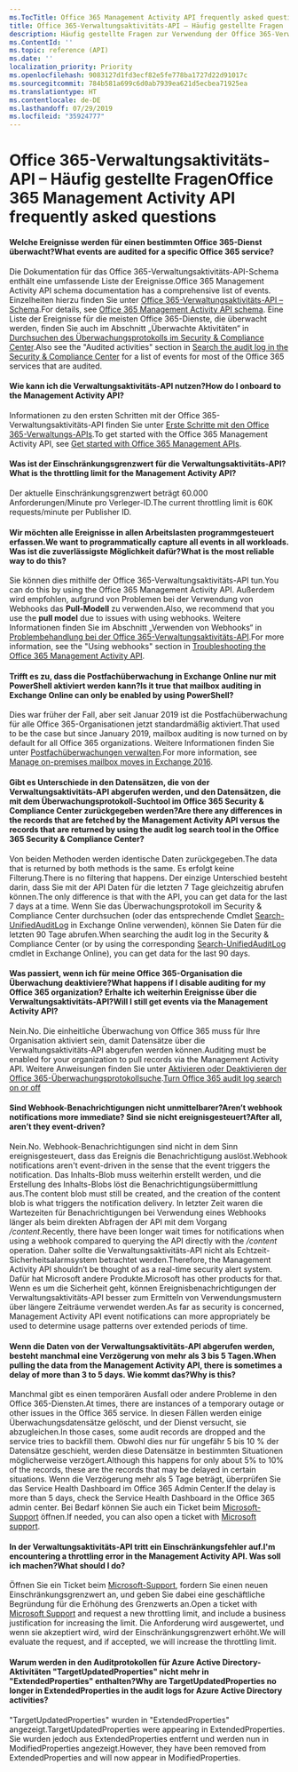 ```yaml
---
ms.TocTitle: Office 365 Management Activity API frequently asked questions
title: Office 365-Verwaltungsaktivitäts-API – Häufig gestellte Fragen
description: Häufig gestellte Fragen zur Verwendung der Office 365-Verwaltungsaktivitäts-API
ms.ContentId: ''
ms.topic: reference (API)
ms.date: ''
localization_priority: Priority
ms.openlocfilehash: 9083127d1fd3ecf82e5fe778ba1727d22d91017c
ms.sourcegitcommit: 784b581a699c6d0ab7939ea621d5ecbea71925ea
ms.translationtype: HT
ms.contentlocale: de-DE
ms.lasthandoff: 07/29/2019
ms.locfileid: "35924777"
---
```

# <a name="office-365-management-activity-api-frequently-asked-questions"></a><span data-ttu-id="e39b9-103">Office 365-Verwaltungsaktivitäts-API – Häufig gestellte Fragen</span><span class="sxs-lookup"><span data-stu-id="e39b9-103">Office 365 Management Activity API frequently asked questions</span></span>

#### <a name="what-events-are-audited-for-a-specific-office-365-service"></a><span data-ttu-id="e39b9-104">Welche Ereignisse werden für einen bestimmten Office 365-Dienst überwacht?</span><span class="sxs-lookup"><span data-stu-id="e39b9-104">What events are audited for a specific Office 365 service?</span></span>

<span data-ttu-id="e39b9-105">Die Dokumentation für das Office 365-Verwaltungsaktivitäts-API-Schema enthält eine umfassende Liste der Ereignisse.</span><span class="sxs-lookup"><span data-stu-id="e39b9-105">Office 365 Management Activity API schema documentation has a comprehensive list of events.</span></span> <span data-ttu-id="e39b9-106">Einzelheiten hierzu finden Sie unter [Office 365-Verwaltungsaktivitäts-API – Schema](office-365-management-activity-api-schema.md).</span><span class="sxs-lookup"><span data-stu-id="e39b9-106">For details, see [Office 365 Management Activity API schema](office-365-management-activity-api-schema.md).</span></span> <span data-ttu-id="e39b9-107">Eine Liste der Ereignisse für die meisten Office 365-Dienste, die überwacht werden, finden Sie auch im Abschnitt „Überwachte Aktivitäten“ in [Durchsuchen des Überwachungsprotokolls im Security & Compliance Center](https://docs.microsoft.com/de-DE/office365/securitycompliance/search-the-audit-log-in-security-and-compliance#audited-activities).</span><span class="sxs-lookup"><span data-stu-id="e39b9-107">Also see the "Audited activities" section in [Search the audit log in the Security & Compliance Center](https://docs.microsoft.com/en-us/office365/securitycompliance/search-the-audit-log-in-security-and-compliance#audited-activities) for a list of events for most of the Office 365 services that are audited.</span></span>

#### <a name="how-do-i-onboard-to-the-management-activity-api"></a><span data-ttu-id="e39b9-108">Wie kann ich die Verwaltungsaktivitäts-API nutzen?</span><span class="sxs-lookup"><span data-stu-id="e39b9-108">How do I onboard to the Management Activity API?</span></span>

<span data-ttu-id="e39b9-109">Informationen zu den ersten Schritten mit der Office 365-Verwaltungsaktivitäts-API finden Sie unter [Erste Schritte mit den Office 365-Verwaltungs-APIs](get-started-with-office-365-management-apis.md).</span><span class="sxs-lookup"><span data-stu-id="e39b9-109">To get started with the Office 365 Management Activity API, see [Get started with Office 365 Management APIs](get-started-with-office-365-management-apis.md).</span></span>
 
#### <a name="what-is-the-throttling-limit-for-the--management-activity-api"></a><span data-ttu-id="e39b9-110">Was ist der Einschränkungsgrenzwert für die Verwaltungsaktivitäts-API?</span><span class="sxs-lookup"><span data-stu-id="e39b9-110">What is the throttling limit for the  Management Activity API?</span></span>

<span data-ttu-id="e39b9-111">Der aktuelle Einschränkungsgrenzwert beträgt 60.000 Anforderungen/Minute pro Verleger-ID.</span><span class="sxs-lookup"><span data-stu-id="e39b9-111">The current throttling limit is 60K requests/minute per Publisher ID.</span></span> 

#### <a name="we-want-to-programmatically-capture-all-events-in-all-workloads-what-is-the-most-reliable-way-to-do-this"></a><span data-ttu-id="e39b9-112">Wir möchten alle Ereignisse in allen Arbeitslasten programmgesteuert erfassen.</span><span class="sxs-lookup"><span data-stu-id="e39b9-112">We want to programmatically capture all events in all workloads.</span></span> <span data-ttu-id="e39b9-113">Was ist die zuverlässigste Möglichkeit dafür?</span><span class="sxs-lookup"><span data-stu-id="e39b9-113">What is the most reliable way to do this?</span></span>

<span data-ttu-id="e39b9-114">Sie können dies mithilfe der Office 365-Verwaltungsaktivitäts-API tun.</span><span class="sxs-lookup"><span data-stu-id="e39b9-114">You can do this by using the Office 365 Management Activity API.</span></span> <span data-ttu-id="e39b9-115">Außerdem wird empfohlen, aufgrund von Problemen bei der Verwendung von Webhooks das **Pull-Modell** zu verwenden.</span><span class="sxs-lookup"><span data-stu-id="e39b9-115">Also, we recommend that you use the **pull model** due to issues with using webhooks.</span></span> <span data-ttu-id="e39b9-116">Weitere Informationen finden Sie im Abschnitt „Verwenden von Webhooks“ in [Problembehandlung bei der Office 365-Verwaltungsaktivitäts-API](troubleshooting-the-office-365-management-activity-api.md#using-webhooks).</span><span class="sxs-lookup"><span data-stu-id="e39b9-116">For more information, see the "Using webhooks" section in [Troubleshooting the Office 365 Management Activity API](troubleshooting-the-office-365-management-activity-api.md#using-webhooks).</span></span>

#### <a name="is-it-true-that-mailbox-auditing-in-exchange-online-can-only-be-enabled-by-using-powershell"></a><span data-ttu-id="e39b9-117">Trifft es zu, dass die Postfachüberwachung in Exchange Online nur mit PowerShell aktiviert werden kann?</span><span class="sxs-lookup"><span data-stu-id="e39b9-117">Is it true that mailbox auditing in Exchange Online can only be enabled by using PowerShell?</span></span>

<span data-ttu-id="e39b9-118">Dies war früher der Fall, aber seit Januar 2019 ist die Postfachüberwachung für alle Office 365-Organisationen jetzt standardmäßig aktiviert.</span><span class="sxs-lookup"><span data-stu-id="e39b9-118">That used to be the case but since January 2019, mailbox auditing is now turned on by default for all Office 365 organizations.</span></span> <span data-ttu-id="e39b9-119">Weitere Informationen finden Sie unter [Postfachüberwachungen verwalten](https://docs.microsoft.com/office365/securitycompliance/enable-mailbox-auditing).</span><span class="sxs-lookup"><span data-stu-id="e39b9-119">For more information, see [Manage on-premises mailbox moves in Exchange 2016](https://docs.microsoft.com/office365/securitycompliance/enable-mailbox-auditing).</span></span>

#### <a name="are-there-any-differences-in-the-records-that-are-fetched-by-the-management-activity-api-versus-the-records-that-are-returned-by-using-the-audit-log-search-tool-in-the-office-365-security--compliance-center"></a><span data-ttu-id="e39b9-120">Gibt es Unterschiede in den Datensätzen, die von der Verwaltungsaktivitäts-API abgerufen werden, und den Datensätzen, die mit dem Überwachungsprotokoll-Suchtool im Office 365 Security & Compliance Center zurückgegeben werden?</span><span class="sxs-lookup"><span data-stu-id="e39b9-120">Are there any differences in the records that are fetched by the Management Activity API versus the records that are returned by using the audit log search tool in the Office 365 Security & Compliance Center?</span></span>

<span data-ttu-id="e39b9-121">Von beiden Methoden werden identische Daten zurückgegeben.</span><span class="sxs-lookup"><span data-stu-id="e39b9-121">The data that is returned by both methods is the same.</span></span> <span data-ttu-id="e39b9-122">Es erfolgt keine Filterung.</span><span class="sxs-lookup"><span data-stu-id="e39b9-122">There is no filtering that happens.</span></span> <span data-ttu-id="e39b9-123">Der einzige Unterschied besteht darin, dass Sie mit der API Daten für die letzten 7 Tage gleichzeitig abrufen können.</span><span class="sxs-lookup"><span data-stu-id="e39b9-123">The only difference is that with the API, you can get data for the last 7 days at a time.</span></span> <span data-ttu-id="e39b9-124">Wenn Sie das Überwachungsprotokoll im Security & Compliance Center durchsuchen (oder das entsprechende Cmdlet [Search-UnifiedAuditLog](https://docs.microsoft.com/powershell/module/exchange/policy-and-compliance-audit/search-unifiedauditlog) in Exchange Online verwenden), können Sie Daten für die letzten 90 Tage abrufen.</span><span class="sxs-lookup"><span data-stu-id="e39b9-124">When searching the audit log in the Security & Compliance Center (or by using the corresponding [Search-UnifiedAuditLog](https://docs.microsoft.com/powershell/module/exchange/policy-and-compliance-audit/search-unifiedauditlog) cmdlet in Exchange Online), you can get data for the last 90 days.</span></span> 

#### <a name="what-happens-if-i-disable-auditing-for-my-office-365-organization-will-i-still-get-events-via-the-management-activity-api"></a><span data-ttu-id="e39b9-125">Was passiert, wenn ich für meine Office 365-Organisation die Überwachung deaktiviere?</span><span class="sxs-lookup"><span data-stu-id="e39b9-125">What happens if I disable auditing for my Office 365 organization?</span></span> <span data-ttu-id="e39b9-126">Erhalte ich weiterhin Ereignisse über die Verwaltungsaktivitäts-API?</span><span class="sxs-lookup"><span data-stu-id="e39b9-126">Will I still get events via the Management Activity API?</span></span>

<span data-ttu-id="e39b9-127">Nein.</span><span class="sxs-lookup"><span data-stu-id="e39b9-127">No.</span></span> <span data-ttu-id="e39b9-128">Die einheitliche Überwachung von Office 365 muss für Ihre Organisation aktiviert sein, damit Datensätze über die Verwaltungsaktivitäts-API abgerufen werden können.</span><span class="sxs-lookup"><span data-stu-id="e39b9-128">Auditing must be enabled for your organization to pull records via the Management Activity API.</span></span> <span data-ttu-id="e39b9-129">Weitere Anweisungen finden Sie unter [Aktivieren oder Deaktivieren der Office 365-Überwachungsprotokollsuche](https://docs.microsoft.com/office365/securitycompliance/turn-audit-log-search-on-or-off).</span><span class="sxs-lookup"><span data-stu-id="e39b9-129">[Turn Office 365 audit log search on or off](https://docs.microsoft.com/office365/securitycompliance/turn-audit-log-search-on-or-off)</span></span>

#### <a name="arent-webhook-notifications-more-immediate-after-all-arent-they-event-driven"></a><span data-ttu-id="e39b9-130">Sind Webhook-Benachrichtigungen nicht unmittelbarer?</span><span class="sxs-lookup"><span data-stu-id="e39b9-130">Aren’t webhook notifications more immediate?</span></span> <span data-ttu-id="e39b9-131">Sind sie nicht ereignisgesteuert?</span><span class="sxs-lookup"><span data-stu-id="e39b9-131">After all, aren’t they event-driven?</span></span>

<span data-ttu-id="e39b9-132">Nein.</span><span class="sxs-lookup"><span data-stu-id="e39b9-132">No.</span></span> <span data-ttu-id="e39b9-133">Webhook-Benachrichtigungen sind nicht in dem Sinn ereignisgesteuert, dass das Ereignis die Benachrichtigung auslöst.</span><span class="sxs-lookup"><span data-stu-id="e39b9-133">Webhook notifications aren't event-driven in the sense that the event triggers the notification.</span></span> <span data-ttu-id="e39b9-134">Das Inhalts-Blob muss weiterhin erstellt werden, und die Erstellung des Inhalts-Blobs löst die Benachrichtigungsübermittlung aus.</span><span class="sxs-lookup"><span data-stu-id="e39b9-134">The content blob must still be created, and the creation of the content blob is what triggers the notification delivery.</span></span> <span data-ttu-id="e39b9-135">In letzter Zeit waren die Wartezeiten für Benachrichtigungen bei Verwendung eines Webhooks länger als beim direkten Abfragen der API mit dem Vorgang */content*.</span><span class="sxs-lookup"><span data-stu-id="e39b9-135">Recently, there have been longer wait times for notifications when using a webhook compared to querying the API directly with the */content* operation.</span></span> <span data-ttu-id="e39b9-136">Daher sollte die Verwaltungsaktivitäts-API nicht als Echtzeit-Sicherheitsalarmsystem betrachtet werden.</span><span class="sxs-lookup"><span data-stu-id="e39b9-136">Therefore, the Management Activity API shouldn’t be thought of as a real-time security alert system.</span></span> <span data-ttu-id="e39b9-137">Dafür hat Microsoft andere Produkte.</span><span class="sxs-lookup"><span data-stu-id="e39b9-137">Microsoft has other products for that.</span></span> <span data-ttu-id="e39b9-138">Wenn es um die Sicherheit geht, können Ereignisbenachrichtigungen der Verwaltungsaktivitäts-API besser zum Ermitteln von Verwendungsmustern über längere Zeiträume verwendet werden.</span><span class="sxs-lookup"><span data-stu-id="e39b9-138">As far as security is concerned, Management Activity API event notifications can more appropriately be used to determine usage patterns over extended periods of time.</span></span>

#### <a name="when-pulling-the-data-from-the-management-activity-api-there-is-sometimes-a-delay-of-more-than-3-to-5-days-why-is-this"></a><span data-ttu-id="e39b9-139">Wenn die Daten von der Verwaltungsaktivitäts-API abgerufen werden, besteht manchmal eine Verzögerung von mehr als 3 bis 5 Tagen.</span><span class="sxs-lookup"><span data-stu-id="e39b9-139">When pulling the data from the Management Activity API, there is sometimes a delay of more than 3 to 5 days.</span></span> <span data-ttu-id="e39b9-140">Wie kommt das?</span><span class="sxs-lookup"><span data-stu-id="e39b9-140">Why is this?</span></span>

<span data-ttu-id="e39b9-141">Manchmal gibt es einen temporären Ausfall oder andere Probleme in den Office 365-Diensten.</span><span class="sxs-lookup"><span data-stu-id="e39b9-141">At times, there are instances of a temporary outage or other issues in the Office 365 service.</span></span> <span data-ttu-id="e39b9-142">In diesen Fällen werden einige Überwachungsdatensätze gelöscht, und der Dienst versucht, sie abzugleichen.</span><span class="sxs-lookup"><span data-stu-id="e39b9-142">In those cases, some audit records are dropped and the service tries to backfill them.</span></span> <span data-ttu-id="e39b9-143">Obwohl dies nur für ungefähr 5 bis 10 % der Datensätze geschieht, werden diese Datensätze in bestimmten Situationen möglicherweise verzögert.</span><span class="sxs-lookup"><span data-stu-id="e39b9-143">Although this happens for only about 5% to 10% of the records, these are the records that may be delayed in certain situations.</span></span> <span data-ttu-id="e39b9-144">Wenn die Verzögerung mehr als 5 Tage beträgt, überprüfen Sie das Service Health Dashboard im Office 365 Admin Center.</span><span class="sxs-lookup"><span data-stu-id="e39b9-144">If the delay is more than 5 days, check the Service Health Dashboard in the Office 365 admin center.</span></span> <span data-ttu-id="e39b9-145">Bei Bedarf können Sie auch ein Ticket beim [Microsoft-Support](https://support.office.com/article/contact-support-for-business-products-admin-help-32a17ca7-6fa0-4870-8a8d-e25ba4ccfd4b#ID0EAADAAA=online) öffnen.</span><span class="sxs-lookup"><span data-stu-id="e39b9-145">If needed, you can also open a ticket with [Microsoft support](https://support.office.com/article/contact-support-for-business-products-admin-help-32a17ca7-6fa0-4870-8a8d-e25ba4ccfd4b#ID0EAADAAA=online).</span></span>

#### <a name="im-encountering-a-throttling-error-in-the-management-activity-api-what-should-i-do"></a><span data-ttu-id="e39b9-146">In der Verwaltungsaktivitäts-API tritt ein Einschränkungsfehler auf.</span><span class="sxs-lookup"><span data-stu-id="e39b9-146">I'm encountering a throttling error in the Management Activity API.</span></span> <span data-ttu-id="e39b9-147">Was soll ich machen?</span><span class="sxs-lookup"><span data-stu-id="e39b9-147">What should I do?</span></span>

<span data-ttu-id="e39b9-148">Öffnen Sie ein Ticket beim [Microsoft-Support](https://support.office.com/article/contact-support-for-business-products-admin-help-32a17ca7-6fa0-4870-8a8d-e25ba4ccfd4b#ID0EAADAAA=online), fordern Sie einen neuen Einschränkungsgrenzwert an, und geben Sie dabei eine geschäftliche Begründung für die Erhöhung des Grenzwerts an.</span><span class="sxs-lookup"><span data-stu-id="e39b9-148">Open a ticket with [Microsoft Support](https://support.office.com/article/contact-support-for-business-products-admin-help-32a17ca7-6fa0-4870-8a8d-e25ba4ccfd4b#ID0EAADAAA=online) and request a new throttling limit, and include a business justification for increasing the limit.</span></span> <span data-ttu-id="e39b9-149">Die Anforderung wird ausgewertet, und wenn sie akzeptiert wird, wird der Einschränkungsgrenzwert erhöht.</span><span class="sxs-lookup"><span data-stu-id="e39b9-149">We will evaluate the request, and if accepted, we will increase the throttling limit.</span></span>

#### <a name="why-are-targetupdatedproperties-no-longer-in-extendedproperties-in-the-audit-logs-for-azure-active-directory-activities"></a><span data-ttu-id="e39b9-150">Warum werden in den Auditprotokollen für Azure Active Directory-Aktivitäten "TargetUpdatedProperties" nicht mehr in "ExtendedProperties" enthalten?</span><span class="sxs-lookup"><span data-stu-id="e39b9-150">Why are TargetUpdatedProperties no longer in ExtendedProperties in the audit logs for Azure Active Directory activities?</span></span>

<span data-ttu-id="e39b9-151">"TargetUpdatedProperties" wurden in "ExtendedProperties" angezeigt.</span><span class="sxs-lookup"><span data-stu-id="e39b9-151">TargetUpdatedProperties were appearing in ExtendedProperties.</span></span> <span data-ttu-id="e39b9-152">Sie wurden jedoch aus ExtendedProperties entfernt und werden nun in ModifiedProperties angezeigt.</span><span class="sxs-lookup"><span data-stu-id="e39b9-152">However, they have been removed from ExtendedProperties and will now appear in ModifiedProperties.</span></span>
